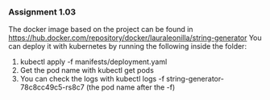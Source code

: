 ### Assignment 1.03

The docker image based on the project can be found in https://hub.docker.com/repository/docker/lauraleonilla/string-generator
You can deploy it with kubernetes by running the following inside the folder:

1. kubectl apply -f manifests/deployment.yaml
2. Get the pod name with kubectl get pods
3. You can check the logs with kubectl logs -f string-generator-78c8cc49c5-rs8c7 (the pod name after the -f)